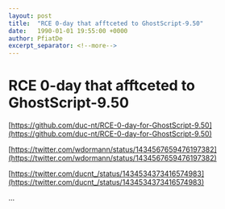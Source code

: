 ```yaml
---
layout: post
title:  "RCE 0-day that afftceted to GhostScript-9.50"
date:   1990-01-01 19:55:00 +0000
author: PfiatDe
excerpt_separator: <!--more-->
---
```


# RCE 0-day that afftceted to GhostScript-9.50

[https://github.com/duc-nt/RCE-0-day-for-GhostScript-9.50](https://github.com/duc-nt/RCE-0-day-for-GhostScript-9.50)

[https://twitter.com/wdormann/status/1434567659476197382](https://twitter.com/wdormann/status/1434567659476197382)

[https://twitter.com/ducnt_/status/1434534373416574983](https://twitter.com/ducnt_/status/1434534373416574983)

...
<!--more-->
